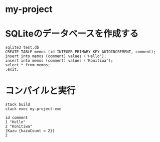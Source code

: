 # my-project

# SQLiteのデータベースを作成する

```
sqlite3 test.db
CREATE TABLE memos (id INTEGER PRIMARY KEY AUTOINCREMENT, comment);
insert into memos (comment) values ('Hello');
insert into memos (comment) values ('Konitiwa');
select * from memos;
.exit;
```

# コンパイルと実行

```
stack build
stack exec my-project-exe
```

```
id comment
1 "Hello"
2 "Konitiwa"
[Kazu {kazuCount = 2}]
2
```
